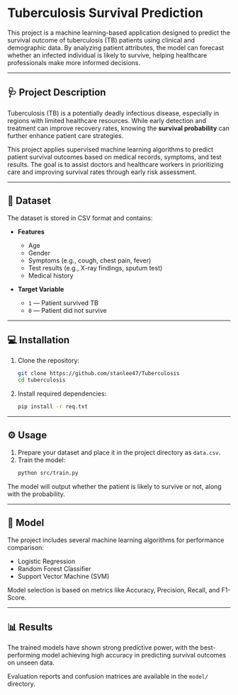 # Tuberculosis Survival Prediction

This project is a machine learning-based application designed to predict the survival outcome of tuberculosis (TB) patients using clinical and demographic data. By analyzing patient attributes, the model can forecast whether an infected individual is likely to survive, helping healthcare professionals make more informed decisions.

---

## 🩺 Project Description

Tuberculosis (TB) is a potentially deadly infectious disease, especially in regions with limited healthcare resources. While early detection and treatment can improve recovery rates, knowing the **survival probability** can further enhance patient care strategies.

This project applies supervised machine learning algorithms to predict patient survival outcomes based on medical records, symptoms, and test results. The goal is to assist doctors and healthcare workers in prioritizing care and improving survival rates through early risk assessment.

---

## 📂 Dataset

The dataset is stored in CSV format and contains:

- **Features**  
  - Age  
  - Gender  
  - Symptoms (e.g., cough, chest pain, fever)  
  - Test results (e.g., X-ray findings, sputum test)  
  - Medical history  

- **Target Variable**  
  - `1` — Patient survived TB  
  - `0` — Patient did not survive

---

## 💻 Installation

1. Clone the repository:
    ```bash
    git clone https://github.com/stanlee47/Tuberculosis
    cd tuberculosis
    ```

2. Install required dependencies:
    ```bash
    pip install -r req.txt
    ```

---

## ⚙️ Usage

1. Prepare your dataset and place it in the project directory as `data.csv`.
2. Train the model:
    ```bash
    python src/train.py
    ```

The model will output whether the patient is likely to survive or not, along with the probability.

---

## 🧠 Model

The project includes several machine learning algorithms for performance comparison:

- Logistic Regression  
- Random Forest Classifier  
- Support Vector Machine (SVM)  

Model selection is based on metrics like Accuracy, Precision, Recall, and F1-Score.

---

## 📊 Results

The trained models have shown strong predictive power, with the best-performing model achieving high accuracy in predicting survival outcomes on unseen data.  

Evaluation reports and confusion matrices are available in the `model/` directory.
